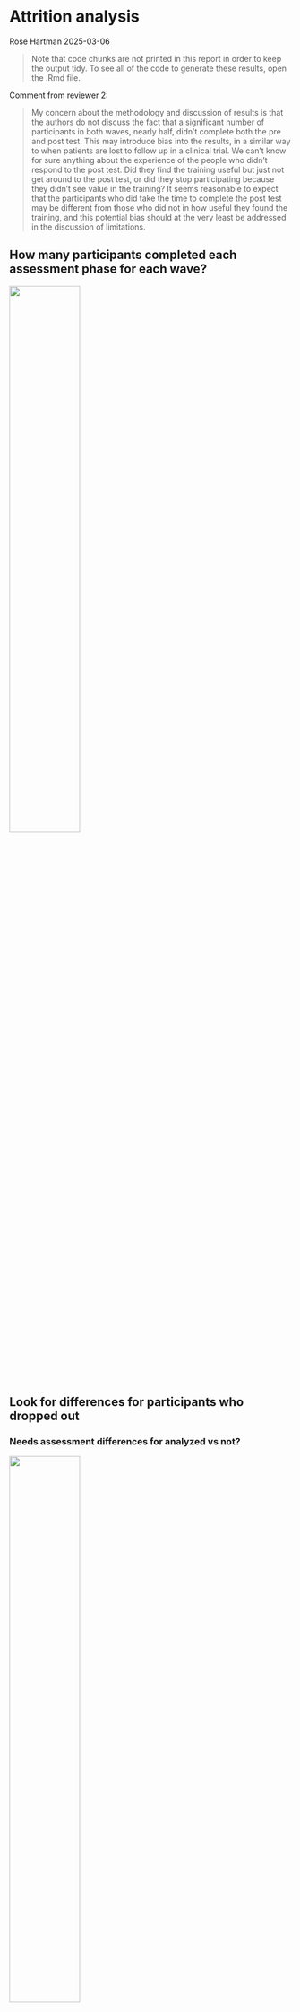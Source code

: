 Attrition analysis
================
Rose Hartman
2025-03-06

> Note that code chunks are not printed in this report in order to keep
> the output tidy. To see all of the code to generate these results,
> open the .Rmd file.

Comment from reviewer 2:

> My concern about the methodology and discussion of results is that the
> authors do not discuss the fact that a significant number of
> participants in both waves, nearly half, didn’t complete both the pre
> and post test. This may introduce bias into the results, in a similar
> way to when patients are lost to follow up in a clinical trial. We
> can’t know for sure anything about the experience of the people who
> didn’t respond to the post test. Did they find the training useful but
> just not get around to the post test, or did they stop participating
> because they didn’t see value in the training? It seems reasonable to
> expect that the participants who did take the time to complete the
> post test may be different from those who did not in how useful they
> found the training, and this potential bias should at the very least
> be addressed in the discussion of limitations.

## How many participants completed each assessment phase for each wave?

<img src="../tables/screened_participant_n_by_phase.png" width="50%" />

## Look for differences for participants who dropped out

### Needs assessment differences for analyzed vs not?

<img src="../figures/attrition_needsassessment.png" width="50%" />

    ##           Df   Pillai approx F num Df den Df Pr(>F)
    ## analyzed   1 0.055747   1.8302      3     93 0.1471
    ## Residuals 95

    ##  Response relevance :
    ##             Df  Sum Sq Mean Sq F value Pr(>F)
    ## analyzed     1  0.3575 0.35754  1.8895 0.1725
    ## Residuals   95 17.9763 0.18922               
    ## 
    ##  Response expertise :
    ##             Df Sum Sq  Mean Sq F value Pr(>F)
    ## analyzed     1 0.2402 0.240226  2.4981 0.1173
    ## Residuals   95 9.1356 0.096165               
    ## 
    ##  Response learn :
    ##             Df  Sum Sq Mean Sq F value  Pr(>F)  
    ## analyzed     1  0.8177 0.81774  4.7615 0.03157 *
    ## Residuals   95 16.3154 0.17174                  
    ## ---
    ## Signif. codes:  0 '***' 0.001 '**' 0.01 '*' 0.05 '.' 0.1 ' ' 1

    ##            Df    Pillai approx F num Df den Df Pr(>F)
    ## analyzed    1 0.0021252  0.29462      3    415 0.8293
    ## Residuals 417

    ##  Response relevance :
    ##              Df Sum Sq  Mean Sq F value Pr(>F)
    ## analyzed      1  0.013 0.012902  0.0604  0.806
    ## Residuals   417 89.074 0.213606               
    ## 
    ##  Response expertise :
    ##              Df Sum Sq  Mean Sq F value Pr(>F)
    ## analyzed      1  0.000 0.000018   1e-04  0.991
    ## Residuals   417 59.277 0.142152               
    ## 
    ##  Response learn :
    ##              Df Sum Sq Mean Sq F value Pr(>F)
    ## analyzed      1  0.104 0.10412  0.4854 0.4864
    ## Residuals   417 89.440 0.21449

### Pretest differences for analyzed vs not?

    ## 
    ## Call:
    ## glm(formula = analyzed ~ ability_pre * openscience_pre, family = "binomial", 
    ##     data = dplyr::filter(nih_pre_and_attrition, nih_pre == 1 & 
    ##         wave == "Wave 1"))
    ## 
    ## Coefficients:
    ##                             Estimate Std. Error z value Pr(>|z|)
    ## (Intercept)                  -8.2725    11.0485  -0.749    0.454
    ## ability_pre                   4.0311     5.1690   0.780    0.435
    ## openscience_pre               1.2000     1.7484   0.686    0.493
    ## ability_pre:openscience_pre  -0.5753     0.8144  -0.706    0.480
    ## 
    ## (Dispersion parameter for binomial family taken to be 1)
    ## 
    ##     Null deviance: 127.37  on 91  degrees of freedom
    ## Residual deviance: 125.73  on 88  degrees of freedom
    ## AIC: 133.73
    ## 
    ## Number of Fisher Scoring iterations: 4

    ## 
    ## Call:
    ## glm(formula = analyzed ~ ability_pre * openscience_pre, family = "binomial", 
    ##     data = dplyr::filter(nih_pre_and_attrition, nih_pre == 1 & 
    ##         wave == "Wave 2"))
    ## 
    ## Coefficients:
    ##                             Estimate Std. Error z value Pr(>|z|)
    ## (Intercept)                  -4.1944     4.1737  -1.005    0.315
    ## ability_pre                   2.8013     1.8353   1.526    0.127
    ## openscience_pre               0.7211     0.6614   1.090    0.276
    ## ability_pre:openscience_pre  -0.4415     0.2879  -1.534    0.125
    ## 
    ## (Dispersion parameter for binomial family taken to be 1)
    ## 
    ##     Null deviance: 541.03  on 400  degrees of freedom
    ## Residual deviance: 536.93  on 397  degrees of freedom
    ## AIC: 544.93
    ## 
    ## Number of Fisher Scoring iterations: 4

    ##           Df   Pillai approx F num Df den Df Pr(>F)
    ## analyzed   1 0.012227  0.55084      2     89 0.5784
    ## Residuals 90

    ##  Response ability_pre :
    ##             Df  Sum Sq Mean Sq F value Pr(>F)
    ## analyzed     1  0.3621 0.36206  1.1141  0.294
    ## Residuals   90 29.2492 0.32499               
    ## 
    ##  Response openscience_pre :
    ##             Df  Sum Sq  Mean Sq F value Pr(>F)
    ## analyzed     1  0.0013 0.001264  0.0049 0.9445
    ## Residuals   90 23.3486 0.259428

    ##            Df    Pillai approx F num Df den Df Pr(>F)
    ## analyzed    1 0.0042848  0.85634      2    398 0.4255
    ## Residuals 399

    ##  Response ability_pre :
    ##              Df  Sum Sq Mean Sq F value Pr(>F)
    ## analyzed      1   0.025  0.0248  0.0587 0.8087
    ## Residuals   399 168.617  0.4226               
    ## 
    ##  Response openscience_pre :
    ##              Df  Sum Sq Mean Sq F value Pr(>F)
    ## analyzed      1   0.488 0.48820  1.7169 0.1908
    ## Residuals   399 113.454 0.28435

### combined data

    ## Warning for variable 'relevance':
    ## simpleWarning in wilcox.test.default(x = DATA[[1L]], y = DATA[[2L]], ...): cannot compute exact p-value with ties

    ## Warning for variable 'expertise':
    ## simpleWarning in wilcox.test.default(x = DATA[[1L]], y = DATA[[2L]], ...): cannot compute exact p-value with ties

    ## Warning for variable 'learn':
    ## simpleWarning in wilcox.test.default(x = DATA[[1L]], y = DATA[[2L]], ...): cannot compute exact p-value with ties

    ## Warning for variable 'ability_pre':
    ## simpleWarning in wilcox.test.default(x = DATA[[1L]], y = DATA[[2L]], ...): cannot compute exact p-value with ties

    ## Warning for variable 'openscience_pre':
    ## simpleWarning in wilcox.test.default(x = DATA[[1L]], y = DATA[[2L]], ...): cannot compute exact p-value with ties

## NALMS activity by attrition

    ## `stat_bin()` using `bins = 30`. Pick better value with `binwidth`.

<img src="../figures/attrition_nalms_lastdate.png" width="50%" />

    ## `stat_bin()` using `bins = 30`. Pick better value with `binwidth`.

<img src="../figures/attrition_nalms_engagement.png" width="50%" />

    ## Call: xtabs(formula = ~past_day_1 + analyzed, data = nalms_and_attrition)
    ## Number of cases in table: 419 
    ## Number of factors: 2 
    ## Test for independence of all factors:
    ##  Chisq = 39.4, df = 1, p-value = 3.456e-10

    ## 
    ##  Wilcoxon rank sum test with continuity correction
    ## 
    ## data:  engagement by analyzed
    ## W = 11488, p-value < 2.2e-16
    ## alternative hypothesis: true location shift is not equal to 0

### Do learners with 0 engagement in NALMS differ at post?

<img src="../figures/active_past_day_1_needsassessment.png" width="50%" /><img src="../figures/active_past_day_1_pretest.png" width="50%" /><img src="../figures/active_past_day_1_posttest.png" width="50%" />

    ## Warning: Removed 6 rows containing non-finite outside the scale range
    ## (`stat_boxplot()`).

<img src="../figures/active_past_day_1_exit.png" width="50%" />

## Write up

We noted substantial attrition in both waves of the DART program, with
roughly half of our participants failing to complete the post-test
surveys. This level of attrition is typical of online learning programs
(e.g. Hadavand et al. 2018 report 49% attrition between enrollment and
completion in a large sample of online data science learners), but it
still raises important questions about the generalizability of the
results we observe.

Learners who completed the program almost certainly differed from those
who didn’t in important ways, both measurable and unmeasurable, such as
motivation, availability of protected time for study, support from
outside of the DART program (e.g. high-quality mentorship), and more.
This limits the extent to which we can expect these results to
generalize. Our findings are specific to the population who *completed*
the program; we are unable to extrapolate from these data to predict how
effective a program like DART might be in a broader population,
including the population who enrolled in but did not finish our program.

Problems of attrition and self-selection bias are endemic in online
education research, and improving understanding of factors that lead to
attrition is an active line of inquiry (Katy, 2015; Kim et al. 2020). As
with many online learning programs, part of our goal was to lower
barriers to enrollment – we made the program free, with no
prerequisites, advertised it widely, and created fully asynchronous
instruction to allow for maximum flexibility in busy learners’
schedules. A likely consequence of this approach is that a high
proportion of people signed up without actually having the time or
bandwidth to follow through on their learning goals (consider this in
contrast to something like a masters program in data science, where
requiring a substantial upfront investment from learners results in more
selective enrollment, and less attrition). This effect is reflected in
the engagement data we were able to capture in Wave 2 after switching
platforms; of the 419 enrolled learners, only 243 (58%) logged any
activity in their learning pathways after the first day. In other words,
fully 42% of our Wave 2 learners never engaged at all with their
learning pathways, suggesting that they either changed their minds about
participating between enrollment and beginning their learning pathways,
or that they maintained an intention to participate but never found the
time to do so. Interestingly, of the 176 learners who logged no activity
in their learning pathways after the first day, 69 (39%) of them did
complete the post-test surveys at the end of the program and were
included in the final analysis dataset, so their experiences are
reflected in our reported analyses, although they are still
significantly under-represented in the analysis dataset relative to
learners who did log activity on their learning pathways after the first
day (X2 (1, N = 419) = 39.4, p \< .001).
